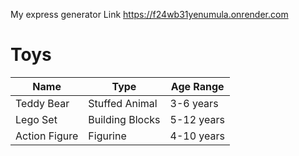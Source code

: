 My express generator
Link https://f24wb31yenumula.onrender.com


# Toys

| Name          | Type            | Age Range    |
|---------------|-----------------|--------------|
| Teddy Bear    | Stuffed Animal  | 3-6 years    |
| Lego Set      | Building Blocks | 5-12 years   |
| Action Figure | Figurine        | 4-10 years   |
